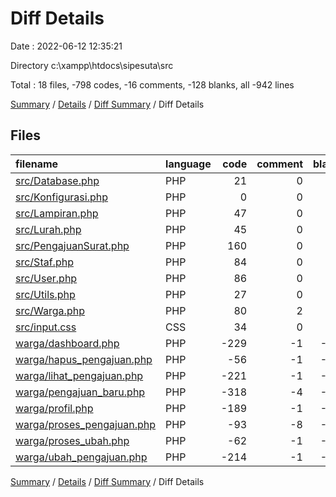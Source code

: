 # Diff Details

Date : 2022-06-12 12:35:21

Directory c:\\xampp\\htdocs\\sipesuta\\src

Total : 18 files,  -798 codes, -16 comments, -128 blanks, all -942 lines

[Summary](results.md) / [Details](details.md) / [Diff Summary](diff.md) / Diff Details

## Files
| filename | language | code | comment | blank | total |
| :--- | :--- | ---: | ---: | ---: | ---: |
| [src/Database.php](/src/Database.php) | PHP | 21 | 0 | 5 | 26 |
| [src/Konfigurasi.php](/src/Konfigurasi.php) | PHP | 0 | 0 | 1 | 1 |
| [src/Lampiran.php](/src/Lampiran.php) | PHP | 47 | 0 | 8 | 55 |
| [src/Lurah.php](/src/Lurah.php) | PHP | 45 | 0 | 11 | 56 |
| [src/PengajuanSurat.php](/src/PengajuanSurat.php) | PHP | 160 | 0 | 16 | 176 |
| [src/Staf.php](/src/Staf.php) | PHP | 84 | 0 | 15 | 99 |
| [src/User.php](/src/User.php) | PHP | 86 | 0 | 12 | 98 |
| [src/Utils.php](/src/Utils.php) | PHP | 27 | 0 | 4 | 31 |
| [src/Warga.php](/src/Warga.php) | PHP | 80 | 2 | 11 | 93 |
| [src/input.css](/src/input.css) | CSS | 34 | 0 | 7 | 41 |
| [warga/dashboard.php](/warga/dashboard.php) | PHP | -229 | -1 | -35 | -265 |
| [warga/hapus_pengajuan.php](/warga/hapus_pengajuan.php) | PHP | -56 | -1 | -10 | -67 |
| [warga/lihat_pengajuan.php](/warga/lihat_pengajuan.php) | PHP | -221 | -1 | -27 | -249 |
| [warga/pengajuan_baru.php](/warga/pengajuan_baru.php) | PHP | -318 | -4 | -49 | -371 |
| [warga/profil.php](/warga/profil.php) | PHP | -189 | -1 | -25 | -215 |
| [warga/proses_pengajuan.php](/warga/proses_pengajuan.php) | PHP | -93 | -8 | -24 | -125 |
| [warga/proses_ubah.php](/warga/proses_ubah.php) | PHP | -62 | -1 | -16 | -79 |
| [warga/ubah_pengajuan.php](/warga/ubah_pengajuan.php) | PHP | -214 | -1 | -32 | -247 |

[Summary](results.md) / [Details](details.md) / [Diff Summary](diff.md) / Diff Details